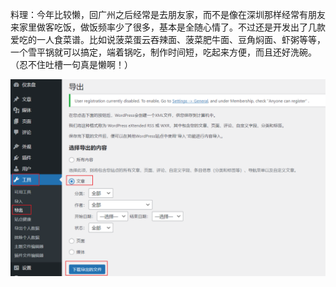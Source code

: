 
料理：今年比较懒，回广州之后经常是去朋友家，而不是像在深圳那样经常有朋友来家里做客吃饭，做饭频率少了很多，基本是全随心情了。不过还是开发出了几款爱吃的一人食菜谱。比如说菠菜蛋云吞辣面、菠菜肥牛面、豆角焖面、虾粥等等，一个雪平锅就可以搞定，端着锅吃，制作时间短，吃起来方便，而且还好洗碗。（忍不住吐槽一句真是懒啊！）



![](./images/image-20221010133050095.png)
